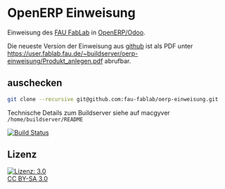 OpenERP Einweisung
==================

Einweisung des [FAU FabLab](https://fablab.fau.de) in [OpenERP/Odoo](https://odoo.com).

Die neueste Version der Einweisung aus [github](https://github.com/fau-fablab/oerp-einweisung) ist als PDF unter https://user.fablab.fau.de/~buildserver/oerp-einweisung/Produkt_anlegen.pdf abrufbar.

auschecken
----------

```bash
git clone --recursive git@github.com:fau-fablab/oerp-einweisung.git
```

Technische Details zum Buildserver siehe auf macgyver `/home/buildserver/README`

[![Build Status](https://user.fablab.fau.de/~buildserver/oerp-einweisung/status.svg)](https://user.fablab.fau.de/~buildserver/oerp-einweisung/)

Lizenz
------

[![Lizenz: 3.0](https://licensebuttons.net/l/by-sa/3.0/de/88x31.png)</br>CC BY-SA 3.0](https://creativecommons.org/licenses/by-sa/3.0/)
